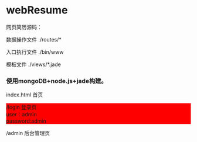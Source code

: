 # webResume
网页简历源码：
  <p>数据操作文件 ./routes/*
  <p>入口执行文件  ./bin/www
  <p>模板文件   ./views/*.jade
  <h3>使用mongoDB+node.js+jade构建。</h3>
  <p>index.html 首页</p>
  <div style="background:red">
    /login  登录页</br>
    user：admin<br />
    password:admin 
   </div>
  <p>/admin  后台管理页 
  
